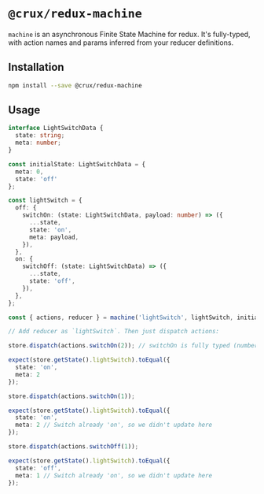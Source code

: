 # `@crux/redux-machine`

`machine` is an asynchronous Finite State Machine for redux. It's fully-typed, with action names and params inferred from your reducer definitions.

## Installation

```bash
npm install --save @crux/redux-machine
```

## Usage

```ts
interface LightSwitchData {
  state: string;
  meta: number;
}

const initialState: LightSwitchData = {
  meta: 0,
  state: 'off'
};

const lightSwitch = {
  off: {
    switchOn: (state: LightSwitchData, payload: number) => ({
      ...state,
      state: 'on',
      meta: payload,
    }),
  },
  on: {
    switchOff: (state: LightSwitchData) => ({
      ...state,
      state: 'off',
    }),
  },
};

const { actions, reducer } = machine('lightSwitch', lightSwitch, initialState);

// Add reducer as `lightSwitch`. Then just dispatch actions:

store.dispatch(actions.switchOn(2)); // switchOn is fully typed (number and type of arguments enforced by TS)

expect(store.getState().lightSwitch).toEqual({
  state: 'on',
  meta: 2
});

store.dispatch(actions.switchOn(1));

expect(store.getState().lightSwitch).toEqual({
  state: 'on',
  meta: 2 // Switch already 'on', so we didn't update here
});

store.dispatch(actions.switchOff(1));

expect(store.getState().lightSwitch).toEqual({
  state: 'off',
  meta: 1 // Switch already 'on', so we didn't update here
});
```
